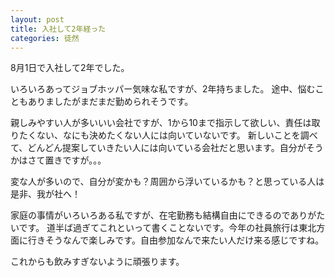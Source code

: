 ```yaml
---
layout: post
title: 入社して2年経った
categories: 徒然
---
```


8月1日で入社して2年でした。

いろいろあってジョブホッパー気味な私ですが、2年持ちました。
途中、悩むこともありましたがまだまだ勤められそうです。

親しみやすい人が多いいい会社ですが、1から10まで指示して欲しい、責任は取りたくない、なにも決めたくない人には向いていないです。
新しいことを調べて、どんどん提案していきたい人には向いている会社だと思います。自分がそうかはさて置きですが。。。

変な人が多いので、自分が変かも？周囲から浮いているかも？と思っている人は是非、我が社へ！

家庭の事情がいろいろある私ですが、在宅勤務も結構自由にできるのでありがたいです。
道半ば過ぎてこれといって書くことないです。今年の社員旅行は東北方面に行きそうなんで楽しみです。自由参加なんで来たい人だけ来る感じですね。

これからも飲みすぎないように頑張ります。
